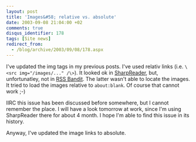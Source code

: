 ```yaml
---
layout: post
title: 'Images&#58; relative vs. absolute'
date: 2003-09-08 21:04:00 +02
comments: true
disqus_identifier: 178
tags: [Site news]
redirect_from:
  - /blog/archive/2003/09/08/178.aspx
---
```


I've updated the img tags in my previous posts. I've used relativ links (i.e. `\<src img="/images/..." /\>`). It looked ok in [SharpReader](http://www.sharpreader.net), but, unfortunatley, not in [RSS Bandit](http://www.rssbandit.org). The latter wasn't able to locate the images. It tried to load the images relative to `about:blank`. Of course that cannot work ;-)

IIRC this issue has been discussed before somewhere, but I cannot remember the place. I will have a look tomorrow at work, since I'm using SharpReader there for about 4 month. I hope I'm able to find this issue in its history.

Anyway, I've updated the image links to absolute.
